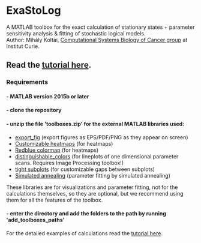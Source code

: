 # ExaStoLog

A MATLAB toolbox for the exact calculation of stationary states + parameter sensitivity analysis & fitting of stochastic logical models.  
Author: Mihály Koltai, [Computational Systems Biology of Cancer group](https://github.com/sysbio-curie) at Institut Curie.

## Read the [tutorial here](https://github.com/mbkoltai/exact-stoch-log-mod/tree/master/doc).

### Requirements

#### - MATLAB version 2015b or later

#### - clone the repository

#### - unzip the file 'toolboxes.zip' for the external MATLAB libraries used:

- [export_fig](https://mathworks.com/matlabcentral/fileexchange/23629-export_fig) (export figures as EPS/PDF/PNG as they appear on screen)  
- [Customizable heatmaps](https://mathworks.com/matlabcentral/fileexchange/24253-customizable-heat-maps) (for heatmaps)  
- [Redblue colormap](https://mathworks.com/matlabcentral/fileexchange/25536-red-blue-colormap) (for heatmaps)  
- [distinguishable_colors](https://www.mathworks.com/matlabcentral/fileexchange/29702-generate-maximally-perceptually-distinct-colors) (for lineplots of one dimensional parameter scans. Requires Image Processing toolbox!)  
- [tight subplots](https://mathworks.com/matlabcentral/fileexchange/27991-tight_subplot-nh-nw-gap-marg_h-marg_w) (for customizable gaps between subplots)  
- [Simulated annealing](https://mathworks.com/matlabcentral/fileexchange/10548-general-simulated-annealing-algorithm) (parameter fitting by simulated annealing)  

These libraries are for visualizations and parameter fitting, not for the calculations themselves, so they are optional, but we recommend using them for all the features of the toolbox.

#### - enter the directory and add the folders to the path by running 'add_toolboxes_paths'

For the detailed examples of calculations read the [tutorial here](https://github.com/mbkoltai/exact-stoch-log-mod/tree/master/doc).
